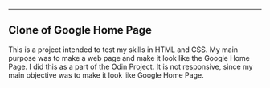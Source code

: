 


---------------------------
Clone of Google Home Page
---------------------------
This is a project intended to test my skills in HTML and CSS.
My main purpose was to make a web page and make it look like the Google Home Page.
I did this as a part of the Odin Project.
It is not responsive, since my main objective was to make it look like Google Home Page.


